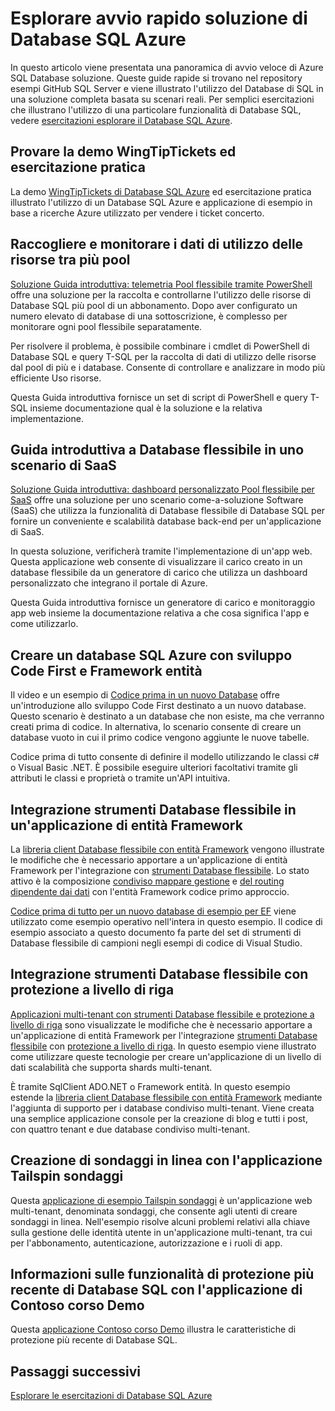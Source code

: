 <properties
   pageTitle="Avvio rapido soluzione di Database SQL Azure | Microsoft Azure"
   description="Informazioni sulle soluzioni di Database SQL Azure"
   services="sql-database"
   documentationCenter=""
   authors="CarlRabeler"
   manager="jhubbard"
   editor=""/>

<tags
   ms.service="sql-database"
   ms.devlang="NA"
   ms.topic="article"
   ms.tgt_pltfrm="NA"
   ms.workload="sqldb-quickstart"
   ms.date="09/06/2016"
   ms.author="carlrab"/>

# <a name="explore-azure-sql-database-solution-quick-starts"></a>Esplorare avvio rapido soluzione di Database SQL Azure

In questo articolo viene presentata una panoramica di avvio veloce di Azure SQL Database soluzione. Queste guide rapide si trovano nel repository esempi GitHub SQL Server e viene illustrato l'utilizzo del Database di SQL in una soluzione completa basata su scenari reali. Per semplici esercitazioni che illustrano l'utilizzo di una particolare funzionalità di Database SQL, vedere [esercitazioni esplorare il Database SQL Azure](sql-database-explore-tutorials.md).

## <a name="try-the-wingtiptickets-demo-and-hands-on-lab"></a>Provare la demo WingTipTickets ed esercitazione pratica

La demo [WingTipTickets di Database SQL Azure](https://github.com/microsoft/wingtiptickets) ed esercitazione pratica illustrato l'utilizzo di un Database SQL Azure e applicazione di esempio in base a ricerche Azure utilizzato per vendere i ticket concerto.


## <a name="collect-and-monitor-resource-usage-data-across-multiple-pools"></a>Raccogliere e monitorare i dati di utilizzo delle risorse tra più pool

[Soluzione Guida introduttiva: telemetria Pool flessibile tramite PowerShell](https://github.com/Microsoft/sql-server-samples/tree/master/samples/manage/azure-sql-db-elastic-pools) offre una soluzione per la raccolta e controllarne l'utilizzo delle risorse di Database SQL più pool di un abbonamento. Dopo aver configurato un numero elevato di database di una sottoscrizione, è complesso per monitorare ogni pool flessibile separatamente.

Per risolvere il problema, è possibile combinare i cmdlet di PowerShell di Database SQL e query T-SQL per la raccolta di dati di utilizzo delle risorse dal pool di più e i database. Consente di controllare e analizzare in modo più efficiente Uso risorse.

Questa Guida introduttiva fornisce un set di script di PowerShell e query T-SQL insieme documentazione qual è la soluzione e la relativa implementazione.

## <a name="get-started-with-elastic-database-in-an-saas-scenario"></a>Guida introduttiva a Database flessibile in uno scenario di SaaS

 [Soluzione Guida introduttiva: dashboard personalizzato Pool flessibile per SaaS](https://github.com/Microsoft/sql-server-samples/tree/master/samples/manage/azure-sql-db-elastic-pools-custom-dashboard) offre una soluzione per uno scenario come-a-soluzione Software (SaaS) che utilizza la funzionalità di Database flessibile di Database SQL per fornire un conveniente e scalabilità database back-end per un'applicazione di SaaS.

In questa soluzione, verificherà tramite l'implementazione di un'app web. Questa applicazione web consente di visualizzare il carico creato in un database flessibile da un generatore di carico che utilizza un dashboard personalizzato che integrano il portale di Azure.

Questa Guida introduttiva fornisce un generatore di carico e monitoraggio app web insieme la documentazione relativa a che cosa significa l'app e come utilizzarlo.

## <a name="create-an-azure-sql-database-by-using-code-first-development-and-the-entity-framework"></a>Creare un database SQL Azure con sviluppo Code First e Framework entità

Il video e un esempio di [Codice prima in un nuovo Database](https://msdn.microsoft.com/data/jj193542.aspx) offre un'introduzione allo sviluppo Code First destinato a un nuovo database. Questo scenario è destinato a un database che non esiste, ma che verranno creati prima di codice. In alternativa, lo scenario consente di creare un database vuoto in cui il primo codice vengono aggiunte le nuove tabelle.

Codice prima di tutto consente di definire il modello utilizzando le classi c# o Visual Basic .NET. È possibile eseguire ulteriori facoltativi tramite gli attributi le classi e proprietà o tramite un'API intuitiva.

## <a name="integrate-elastic-database-tools-into-an-entity-framework-application"></a>Integrazione strumenti Database flessibile in un'applicazione di entità Framework

La [libreria client Database flessibile con entità Framework](sql-database-elastic-scale-use-entity-framework-applications-visual-studio.md) vengono illustrate le modifiche che è necessario apportare a un'applicazione di entità Framework per l'integrazione con [strumenti Database flessibile](sql-database-elastic-scale-get-started.md). Lo stato attivo è la composizione [condiviso mappare gestione](sql-database-elastic-scale-shard-map-management.md) e [del routing dipendente dai dati](sql-database-elastic-scale-data-dependent-routing.md) con l'entità Framework codice primo approccio.

[Codice prima di tutto per un nuovo database di esempio per EF](http://msdn.microsoft.com/data/jj193542.aspx) viene utilizzato come esempio operativo nell'intera in questo esempio. Il codice di esempio associato a questo documento fa parte del set di strumenti di Database flessibile di campioni negli esempi di codice di Visual Studio.

## <a name="integrate-elastic-database-tools-with-row-level-security"></a>Integrazione strumenti Database flessibile con protezione a livello di riga

[Applicazioni multi-tenant con strumenti Database flessibile e protezione a livello di riga](sql-database-elastic-tools-multi-tenant-row-level-security.md) sono visualizzate le modifiche che è necessario apportare a un'applicazione di entità Framework per l'integrazione [strumenti Database flessibile](sql-database-elastic-scale-get-started.md) con [protezione a livello di riga](https://msdn.microsoft.com/library/dn765131). In questo esempio viene illustrato come utilizzare queste tecnologie per creare un'applicazione di un livello di dati scalabilità che supporta shards multi-tenant.

È tramite SqlClient ADO.NET o Framework entità. In questo esempio estende la [libreria client Database flessibile con entità Framework](sql-database-elastic-scale-use-entity-framework-applications-visual-studio.md) mediante l'aggiunta di supporto per i database condiviso multi-tenant.
Viene creata una semplice applicazione console per la creazione di blog e tutti i post, con quattro tenant e due database condiviso multi-tenant.

## <a name="create-online-surveys-with-the-tailspin-surveys-application"></a>Creazione di sondaggi in linea con l'applicazione Tailspin sondaggi

Questa [applicazione di esempio Tailspin sondaggi](https://github.com/Azure-Samples/guidance-identity-management-for-multitenant-apps/blob/master/docs/running-the-app.md) è un'applicazione web multi-tenant, denominata sondaggi, che consente agli utenti di creare sondaggi in linea. Nell'esempio risolve alcuni problemi relativi alla chiave sulla gestione delle identità utente in un'applicazione multi-tenant, tra cui per l'abbonamento, autenticazione, autorizzazione e i ruoli di app.

## <a name="learn-about-the-latest-security-features-of-sql-database-with-the-contoso-clinic-demo-application"></a>Informazioni sulle funzionalità di protezione più recente di Database SQL con l'applicazione di Contoso corso Demo

Questa [applicazione Contoso corso Demo](https://github.com/Microsoft/azure-sql-security-sample) illustra le caratteristiche di protezione più recente di Database SQL.

## <a name="next-steps"></a>Passaggi successivi

[Esplorare le esercitazioni di Database SQL Azure](sql-database-explore-tutorials.md)

